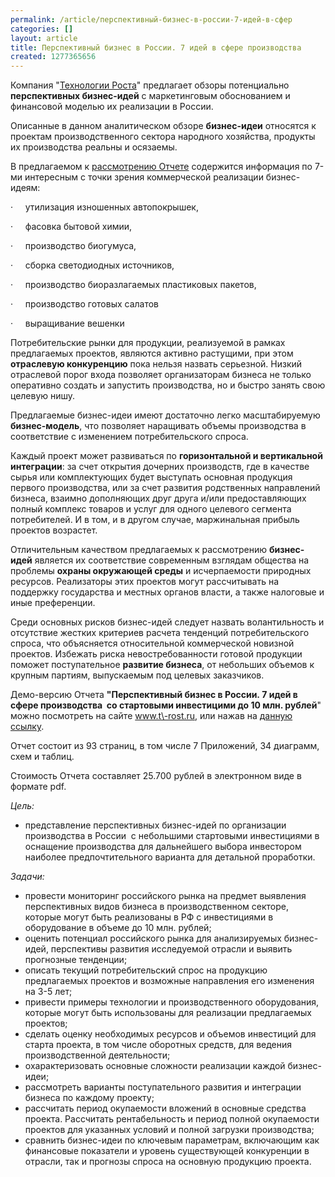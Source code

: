 ```yaml
---
permalink: /article/перспективный-бизнес-в-россии-7-идей-в-сфер
categories: []
layout: article
title: Перспективный бизнес в России. 7 идей в сфере производства
created: 1277365656
---
```

Компания "[Технологии Роста][Link 1]" предлагает обзоры потенциально **перспективных бизнес-идей** с маркетинговым обоснованием и финансовой моделью их реализации в России. 

Описанные в данном аналитическом обзоре **бизнес-идеи** относятся к проектам производственного сектора народного хозяйства, продукты их производства реальны и осязаемы.

В предлагаемом к [рассмотрению Отчете][Link 2] содержится информация по 7-ми интересным с точки зрения коммерческой реализации бизнес-идеям:

·     утилизация изношенных автопокрышек,

·     фасовка бытовой химии,

·     производство биогумуса,

·     сборка светодиодных источников,

·     производство биоразлагаемых пластиковых пакетов,

·     производство готовых салатов

·     выращивание вешенки

Потребительские рынки для продукции, реализуемой в рамках предлагаемых проектов, являются активно растущими, при этом **отраслевую конкуренцию** пока нельзя назвать серьезной. Низкий отраслевой порог входа позволяет организаторам бизнеса не только оперативно создать и запустить производства, но и быстро занять свою целевую нишу.

Предлагаемые бизнес-идеи имеют достаточно легко масштабируемую **бизнес-модель**, что позволяет наращивать объемы производства в соответствие с изменением потребительского спроса.

Каждый проект может развиваться по **горизонтальной и вертикальной интеграции**: за счет открытия дочерних производств, где в качестве сырья или комплектующих будет выступать основная продукция первого производства, или за счет развития родственных направлений бизнеса, взаимно дополняющих друг друга и/или предоставляющих полный комплекс товаров и услуг для одного целевого сегмента потребителей. И в том, и в другом случае, маржинальная прибыль проектов возрастет.

Отличительным качеством предлагаемых к рассмотрению **бизнес-идей** является их соответствие современным взглядам общества на проблемы **охраны окружающей среды** и исчерпаемости природных ресурсов. Реализаторы этих проектов могут рассчитывать на поддержку государства и местных органов власти, а также налоговые и иные преференции.

Среди основных рисков бизнес-идей следует назвать волантильность и отсутствие жестких критериев расчета тенденций потребительского спроса, что объясняется относительной коммерческой новизной проектов. Избежать риска невостребованности готовой продукции поможет поступательное **развитие бизнеса**, от небольших объемов к крупным партиям, выпускаемым под целевых заказчиков. 

Демо-версию Отчета **"Перспективный бизнес в России. 7 идей в сфере производства  со стартовыми инвестицими до 10 млн. рублей**" можно посмотреть на сайте www.t\-rost.ru, или нажав на [данную ссылку][Link 3].

Отчет состоит из 93 страниц, в том числе 7 Приложений, 34 диаграмм, схем и таблиц.

Стоимость Отчета составляет 25.700 рублей в электронном виде в формате pdf.

*Цель:* 

 *  представление перспективных бизнес-идей по организации производства в России  с небольшими стартовыми инвестициями в оснащение производства для дальнейшего выбора инвестором наиболее предпочтительного варианта для детальной проработки. 

*Задачи:*

 *  провести мониторинг российского рынка на предмет выявления перспективных видов бизнеса в производственном секторе, которые могут быть реализованы в РФ с инвестициями в оборудование в объеме до 10 млн. рублей;
 *  оценить потенциал российского рынка для анализируемых бизнес-идей, перспективы развития исследуемой отрасли и выявить прогнозные тенденции;
 *  описать текущий потребительский спрос на продукцию предлагаемых проектов и возможные направления его изменения на 3-5 лет; 
 *  привести примеры технологии и производственного оборудования, которые могут быть использованы для реализации предлагаемых проектов;
 *  сделать оценку необходимых ресурсов и объемов инвестиций для старта проекта, в том числе оборотных средств, для ведения производственной деятельности;
 *  охарактеризовать основные сложности реализации каждой бизнес-идеи;
 *  рассмотреть варианты поступательного развития и интеграции бизнеса по каждому проекту; 
 *  рассчитать период окупаемости вложений в основные средства проекта. Рассчитать рентабельность и период полной окупаемости проектов для указанных условий и полной загрузки производства;
 *  сравнить бизнес-идеи по ключевым параметрам, включающим как финансовые показатели и уровень существующей конкуренции в отрасли, так и прогнозы спроса на основную продукцию проекта.


[Link 1]: http://t-rost.ru/www.t-rost.ru
[Link 2]: http://t-rost.ru/index.php?option=com_content&task=view&id=187&Itemid=76
[Link 3]: http://t-rost.ru/images/stories/demo/7_businessidea_10mlndemo.pdf
